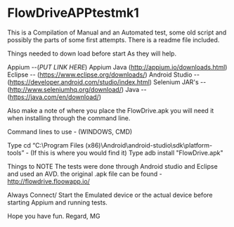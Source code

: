 # FlowDriveAPPtestmk1
This is a Compilation of Manual and an Automated test, some old script and possibly the parts of some first attempts.
There is a readme file included.

Things needed to down load before start As they will help.

Appium --(*PUT LINK HERE*)
Appium Java (http://appium.io/downloads.html)
Eclipse -- (https://www.eclipse.org/downloads/)
Android Studio -- (https://developer.android.com/studio/index.html)
Selenium JAR's -- (http://www.seleniumhq.org/download/)
Java -- (https://java.com/en/download/)

Also make a note of where you place the FlowDrive.apk you will need it when installing through the command line.

Command lines to use - (WINDOWS, CMD)

Type cd “C:\Program Files (x86)\Android\android-studio\sdk\platform-tools” - (If this is where you would find it)
Type adb install "FlowDrive.apk"

Things to NOTE 
The tests were done through Android studio and Eclipse and used an AVD.
the original .apk file can be found - http://flowdrive.floowapp.io/

Always Connect/ Start the Emulated device or the actual device before starting Appium and running tests.

Hope you have fun.
Regard,
MG
